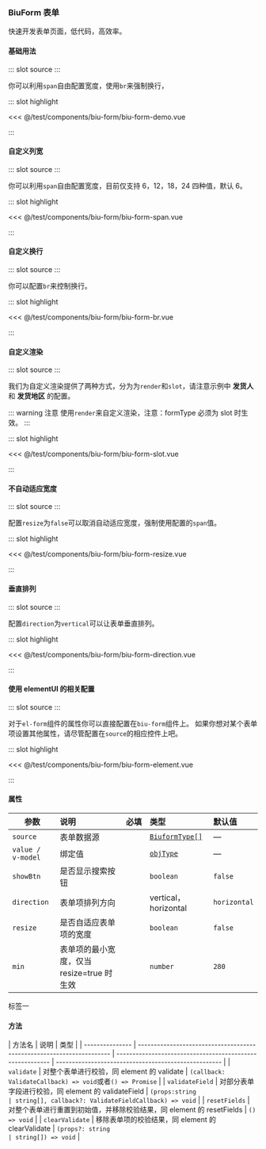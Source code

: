 ### BiuForm 表单

快速开发表单页面，低代码，高效率。

#### 基础用法

<demo-block>
::: slot source
<BiuFormDemo></BiuFormDemo>
:::

你可以利用`span`自由配置宽度，使用`br`来强制换行，

::: slot highlight

<<< @/test/components/biu-form/biu-form-demo.vue

:::
</demo-block>

#### 自定义列宽

<demo-block>
::: slot source
<BiuFormSpan></BiuFormSpan>
:::

你可以利用`span`自由配置宽度，目前仅支持 6，12，18，24 四种值，默认 6。

::: slot highlight

<<< @/test/components/biu-form/biu-form-span.vue

:::
</demo-block>

#### 自定义换行

<demo-block>
::: slot source
<BiuFormBr></BiuFormBr>
:::

你可以配置`br`来控制换行。

::: slot highlight

<<< @/test/components/biu-form/biu-form-br.vue

:::
</demo-block>

#### 自定义渲染

<demo-block>
::: slot source
<BiuFormSlot></BiuFormSlot>
:::

我们为自定义渲染提供了两种方式，分为为`render`和`slot`，请注意示例中 **发货人** 和 **发货地区** 的配置。

::: warning 注意
使用`render`来自定义渲染，注意：formType 必须为 slot 时生效。
:::

::: slot highlight

<<< @/test/components/biu-form/biu-form-slot.vue

:::
</demo-block>

#### 不自动适应宽度

<demo-block>
::: slot source
<BiuFormResize></BiuFormResize>
:::

配置`resize`为`false`可以取消自动适应宽度，强制使用配置的`span`值。

::: slot highlight

<<< @/test/components/biu-form/biu-form-resize.vue

:::
</demo-block>

#### 垂直排列

<demo-block>
::: slot source
<BiuFormDirection></BiuFormDirection>
:::

配置`direction`为`vertical`可以让表单垂直排列。

::: slot highlight

<<< @/test/components/biu-form/biu-form-direction.vue

:::
</demo-block>

#### 使用 elementUI 的相关配置

<demo-block>
::: slot source
<BiuFormElement></BiuFormElement>
:::

对于`el-form`组件的属性你可以直接配置在`biu-form`组件上。
如果你想对某个表单项设置其他属性，请尽管配置在`source`的相应控件上吧。

::: slot highlight

<<< @/test/components/biu-form/biu-form-element.vue

:::
</demo-block>

#### 属性

| 参数              | 说明                                      | <div style="white-space: nowrap;">必填</div> | 类型                                                                                                                      | 默认值       |
| ----------------- | :---------------------------------------- | :------------------------------------------- | :------------------------------------------------------------------------------------------------------------------------ | :----------- |
| `source`          | 表单数据源                                | <el-checkbox checked></el-checkbox>          | <a href="https://github.com/CalmHarbin/calm-harbin/blob/main/types/biu-form.d.ts#L80" target="_blank">`BiuformType[]`</a> | —            |
| `value / v-model` | 绑定值                                    | <el-checkbox checked></el-checkbox>          | <a href="https://github.com/CalmHarbin/calm-harbin/blob/main/types/index.d.ts#L13" target="_blank">`objType`</a>          | —            |
| `showBtn`         | 是否显示搜索按钮                          | <el-checkbox></el-checkbox>                  | `boolean`                                                                                                                 | `false`      |
| `direction`       | 表单项排列方向                            | <el-checkbox></el-checkbox>                  | vertical， horizontal                                                                                                     | `horizontal` |
| `resize`          | 是否自适应表单项的宽度                    | <el-checkbox></el-checkbox>                  | `boolean`                                                                                                                 | `false`      |
| `min`             | 表单项的最小宽度，仅当 resize=true 时生效 | <el-checkbox></el-checkbox>                  | `number`                                                                                                                  | `280`        |

<tooltip content="内容">
    <el-tag>标签一</el-tag>
</tooltip>

#### 方法

| 方法名          | 说明                                                                  | 类型                                                      |
| --------------- | --------------------------------------------------------------------- | --------------------------------------------------------- | ---------------------------------------------------- |
| `validate`      | 对整个表单进行校验，同 element 的 validate                            | `(callback: ValidateCallback) => void`或者`() => Promise` |
| `validateField` | 对部分表单字段进行校验，同 element 的 validateField                   | `(props:string                                            | string[], callback?: ValidateFieldCallback) => void` |
| `resetFields`   | 对整个表单进行重置到初始值，并移除校验结果，同 element 的 resetFields | `() => void`                                              |
| `clearValidate` | 移除表单项的校验结果，同 element 的 clearValidate                     | `(props?: string                                          | string[]) => void`                                   |
